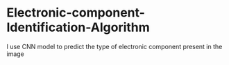 # Electronic-component-Identification-Algorithm
I use CNN model to predict the type of electronic component present in the image
